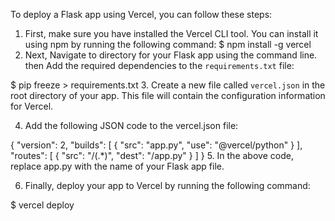 To deploy a Flask app using Vercel, you can follow these steps:

1. First, make sure you have installed the Vercel CLI tool. You can install it using npm by running the following command:
$ npm install -g vercel
2. Next, Navigate to directory for your Flask app using the command line. then Add the required dependencies to the `requirements.txt` file:

$ pip freeze > requirements.txt
3. Create a new file called `vercel.json` in the root directory of your app. This file will contain the configuration information for Vercel.

4. Add the following JSON code to the vercel.json file:

{
  "version": 2,
  "builds": [
    { "src": "app.py", "use": "@vercel/python" }
  ],
  "routes": [
    { "src": "/(.*)", "dest": "/app.py" }
  ]
}
5. In the above code, replace app.py with the name of your Flask app file.

6. Finally, deploy your app to Vercel by running the following command:

$ vercel deploy